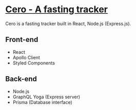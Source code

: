 # [Cero - A fasting tracker](https://cero.netlify.com/)

Cero is a fasting tracker built in React, Node.js (Express.js).

## Front-end

* React
* Apollo Client
* Styled Components

## Back-end

* Node.js
* GraphQL Yoga (Express server)
* Prisma (Database interface)
